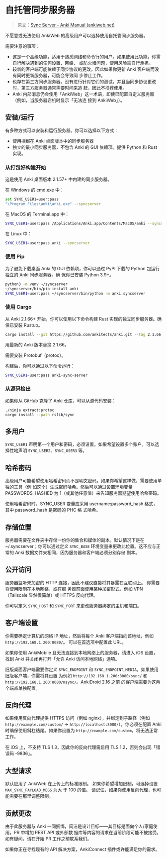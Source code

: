# 自托管同步服务器

> 原文：[Sync Server - Anki Manual (ankiweb.net)](https://docs.ankiweb.net/sync-server.html)

不愿意或无法使用 AnkiWeb 的高级用户可以选择使用自托管同步服务器。

需要注意的事项：

- 这是一个高级功能，适用于熟悉网络和命令行的用户。如果使用此功能，你需自行解决遇到的任何设置、网络、
  或防火墙问题，使用风险需自行承担。
- 较新的客户端可能依赖于同步协议的更改，因此如果你更新 Anki 客户端而没有同时更新服务器，可能会导致同
  步停止工作。
- 也存在第三方同步服务器。没有进行针对它们的测试，并且当同步协议更改时，第三方服务器通常需要时间来追
  赶，因此不推荐使用。
- Anki 内部消息仍会使用「AnkiWeb」这一术语，即使已配置自定义服务器（例如，当服务器宕机时显示「无法连
  接到 AnkiWeb」）。

## 安装/运行

有多种方式可以安装和运行服务器。你可以选择以下方式：

- 使用捆绑在 Anki 桌面版本中的同步服务器
- 独立的最小同步服务器，不包含 Anki 的 GUI 依赖项。提供 Python 和 Rust 实现。

### 从打包好构建开始

这是使用 Anki 桌面版本 2.1.57+ 中内建的同步服务器。

在 Windows 的 cmd.exe 中：

```bash
set SYNC_USER1=user:pass
"\Program Files\anki\anki.exe" --syncserver
```

在 MacOS 的 Terminal.app 中：

```bash
SYNC_USER1=user:pass /Applications/Anki.app/Contents/MacOS/anki --syncserver
```

在 Linux 中：

```bash
SYNC_USER1=user:pass anki --syncserver
```

### 使用 Pip

为了避免下载桌面 Anki 的 GUI 依赖项，你可以通过 PyPI 下载的 Python 包运行独立的 Anki 同步服务器。确
保你已安装 Python 3.9+。

```bash
python3 -m venv ~/syncserver
~/syncserver/bin/pip install anki
SYNC_USER1=user:pass ~/syncserver/bin/python -m anki.syncserver
```

### 使用 Cargo

从 Anki 2.1.66+ 开始，你可以使用以下命令构建 Rust 实现的独立同步服务器。确保已安装 Rustup。

```bash
cargo install --git https://github.com/ankitects/anki.git --tag 2.1.66 anki-sync-server
```

用最新的 Anki 版本替换 2.1.66。

需要安装 Protobuf（protoc）。

构建后，你可以通过以下命令运行：

```bash
SYNC_USER1=user:pass anki-sync-server
```

### 从源码检出

如果你从 GitHub 克隆了 Anki 仓库，可以从源代码安装：

```bash
./ninja extract:protoc
cargo install --path rslib/sync
```

## 多用户

`SYNC_USER1` 声明第一个用户和密码，必须设置。如果希望设置多个账户，可以选择性地声明
`SYNC_USER2`、`SYNC_USER3` 等。

## 哈希密码

高级用户可能希望使用哈希密码而不是明文密码。如果你希望这样做，需要使用单独的工具（例
如[这个](https://git.sr.ht/~laalsaas/pbkdf2-password-hash)）生成密码哈希。然后可以通过设置环境变量
PASSWORDS_HASHED 为 1（或其他任意值）来告知服务器期望使用哈希密码。

使用哈希密码时，SYNC_USER 变量应采用 username:password_hash 格式，其中 password_hash 是密码的 PHC 格
式哈希。

## 存储位置

服务器需要在文件夹中存储一份你的集合和媒体的副本。默认情况下是在 ~/.syncserver；你可以通过定义
`SYNC_BASE` 环境变量来更改此位置。这不应与正常的 Anki 数据文件夹相同，因为服务器和客户端必须分别存储
副本。

## 公开访问

服务器监听未加密的 HTTP 连接，因此不建议直接将其暴露在互联网上。 你需要将使用限制在本地网络，或在服
务器前面使用某种加密形式，例如 VPN（Tailscale 显然很简单）或 HTTPS 反向代理。

你可以定义 `SYNC_HOST` 和 `SYNC_PORT` 来更改服务器绑定的主机和端口。

## 客户端设置

你需要确定计算机的网络 IP 地址，然后将每个 Anki 客户端指向该地址，例如
`http://192.168.1.200:8080/`。 可以在首选项中配置此 URL。

如果你使用 AnkiMobile 且无法连接到本地网络上的服务器，请进入 iOS 设置，找到 Anki 并关闭再打开「允许
Anki 访问本地网络」选项。

旧版桌面客户端需要你定义 `SYNC_ENDPOINT` 和 `SYNC_ENDPOINT_MEDIA`。如果使用旧版客户端，你需将其设置
为例如 `http://192.168.1.200:8080/sync/` 和 `http://192.168.1.200:8080/msync/`。AnkiDroid 2.16 之前
的客户端需要为这两个端点单独配置。

## 反向代理

如果使用反向代理提供 HTTPS 访问（例如 nginx），并绑定到子路径（例如 `http://example.com/custom/` ->
`http://localhost:8080/`），你必须在配置 Anki 时确保使用斜杠结尾。如果你设置为
`http://example.com/custom`，将无法正常工作。

在 iOS 上，不支持 TLS 1.3，因此你的反向代理需启用 TLS 1.2，否则会出现「错误码 -9836」。

## 大型请求

默认应用了 AnkiWeb 在上传上的标准限制。 如果你希望增加限制，可选择设置 `MAX_SYNC_PAYLOAD_MEGS` 为大
于 100 的值。 请记住，如果你使用反向代理，也可能需要在那里调整限制。

## 贡献更改

由于此服务器与 Anki 一同捆绑，简洁是设计目标——其目标是面向个人/家庭使用，PR 中增加 REST API 或外部数
据库等内容的请求在当前阶段可能不被接受。如有疑问，请在开始 PR 工作之前联系我们。

如果你正在寻找现有的 API 解决方案，AnkiConnect 插件或许能满足你的需求。
